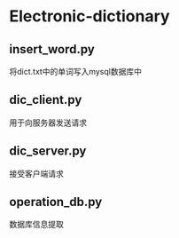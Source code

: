 # Electronic-dictionary
## insert_word.py
将dict.txt中的单词写入mysql数据库中
## dic_client.py
用于向服务器发送请求
## dic_server.py
接受客户端请求
## operation_db.py
数据库信息提取
